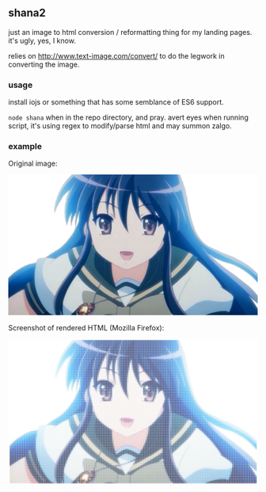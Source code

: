 ## shana2

just an image to html conversion / reformatting thing for my landing pages. it's ugly, yes, I know.

relies on http://www.text-image.com/convert/ to do the legwork in converting the image.

### usage

install iojs or something that has some semblance of ES6 support.

`node shana` when in the repo directory, and pray.  avert eyes when running script, it's using regex to modify/parse html and may summon zalgo.

### example

Original image:

![Original image](/shana2.jpg)

Screenshot of rendered HTML (Mozilla Firefox):

![Screenshot of render](/shana2_example.png)
